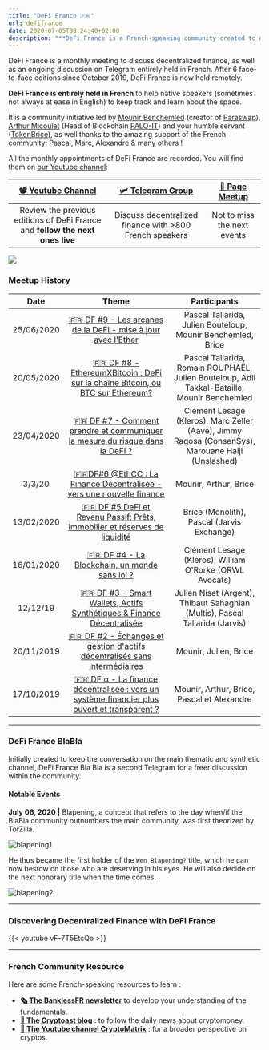 ```yaml
---
title: "DeFi France 🇫🇷"
url: defifrance
date: 2020-07-05T08:24:40+02:00
description: "**DeFi France is a French-speaking community created to discuss decentralized finance.** Every month, we organize a meeting to allow an instructive exchange to better understand fundamental elements of DeFi."
---
```


DeFi France is a monthly meeting to discuss decentralized finance, as well as an ongoing discussion on Telegram entirely held in French. After 6 face-to-face editions since October 2019, DeFi France is now held remotely.

**DeFi France is entirely held in French** to help native speakers (sometimes not always at ease in English) to keep track and learn about the space.

It is a community initiative led by [Mounir Benchemled](https://twitter.com/mounibec) (creator of [Paraswap](https://paraswap.io)), [Arthur Micoulet](https://twitter.com/arthurmicoulet) (Head of Blockchain [PALO-IT](https://www.palo-it.com/)) and your humble servant ([TokenBrice](https://twitter.com/TokenBrice)), as well thanks to the amazing support of the French community:  Pascal, Marc, Alexandre & many others !

All the monthly appointments of DeFi France are recorded. You will find them on [our Youtube channel](https://www.youtube.com/channel/defifrance):

| **[📽 Youtube Channel](https://www.youtube.com/channel/defifrance)** | **[🛩 Telegram Group](https://t.me/defifrance)** | [🍻 Page Meetup](https://www.meetup.com/DeFi-France/) |
| :---: | :---: | :---: |
| Review the previous editions of DeFi France and **follow the next ones live** | Discuss decentralized finance with >800 French speakers | Not to miss the next events |

![](/img/others/defifrance.png)

### Meetup History

| Date | Theme | Participants |
| :---: | :---: | :---: |
|  25/06/2020 | [🇫🇷 DF #9 - Les arcanes de la DeFi - mise à jour avec l'Ether](https://www.youtube.com/watch?v=i7f6ZBOTiXo) | Pascal Tallarida, Julien Bouteloup, Mounir Benchemled, Brice |
|  20/05/2020 | [🇫🇷 DF #8 - EthereumXBitcoin : DeFi sur la chaîne Bitcoin, ou BTC sur Ethereum?](https://www.youtube.com/watch?v=sHRS2DYOMlg) | Pascal Tallarida, Romain ROUPHAËL, Julien Bouteloup, Adli Takkal-Bataille, Mounir Benchemled |
|  23/04/2020 | [🇫🇷 DF #7 - Comment prendre et communiquer la mesure du risque dans la DeFi ?](https://www.youtube.com/watch?v=G9w2wOlWOIw) | Clément Lesage (Kleros), Marc Zeller (Aave), Jimmy Ragosa (ConsenSys), <br/>Marouane Haiji (Unslashed) |
|  3/3/20 | [🇫🇷DF#6 @EthCC : La Finance Décentralisée - vers une nouvelle finance](https://www.youtube.com/watch?v=vF-7T5EtcQo) | Mounir, Arthur, Brice |
|  13/02/2020 | [🇫🇷 DF #5 DeFi et Revenu Passif: Prêts, immobilier et réserves de liquidité](https://www.youtube.com/watch?v=RLKvpIMSerI&) | Brice (Monolith), Pascal (Jarvis Exchange) |
|  16/01/2020 | [🇫🇷 DF #4 - La Blockchain, un monde sans loi ?](https://www.youtube.com/watch?v=lym5thBJVrY) | Clément Lesage (Kleros), William O'Rorke (ORWL Avocats) |
|  12/12/19 | [🇫🇷 DF #3 - Smart Wallets, Actifs Synthétiques & Finance Décentralisée](https://www.youtube.com/watch?v=R-44BHOmmJw) | Julien Niset (Argent), Thibaut Sahaghian (Multis), Pascal Tallarida (Jarvis) |
|  20/11/2019 | [🇫🇷 DF #2 - Échanges et gestion d'actifs décentralisés sans intermédiaires](https://www.youtube.com/watch?v=jzrWxAOoh44) | Mounir, Julien, Brice |
|  17/10/2019 | [🇫🇷 DF α - La finance décentralisée : vers un système financier plus ouvert et transparent ?](https://www.youtube.com/watch?v=6rgt-bygKNo) | Mounir, Arthur, Brice, Pascal et Alexandre |

---

### DeFi France BlaBla

Initially created to keep the conversation on the main thematic and synthetic channel, DeFi France Bla Bla is a second Telegram for a freer discussion within the community.

#### Notable Events

**July 06, 2020 |** Blapening, a concept that refers to the day when/if the BlaBla community outnumbers the main community, was first theorized by TorZilla.

![blapening1](/img/others/defi-france/blapening1.png)

He thus became the first holder of the `Wen Blapening?` title, which he can now bestow on those who are deserving in his eyes. He will also decide on the next honorary title when the time comes.

![blapening2](/img/others/defi-france/blapening2.png)

---

### Discovering Decentralized Finance with DeFi France

{{< youtube vF-7T5EtcQo >}} 

---

### French Community Resource

Here are some French-speaking resources to learn :
- **[🗞 The BanklessFR newsletter](https://banklessfr.substack.com/)** to develop your understanding of the fundamentals.
- **[📰 The Cryptoast blog](https://cryptoast.fr/defi-finance-decentralisee/)** : to follow the daily news about cryptomoney.
- **[🎥 The Youtube channel CryptoMatrix](https://www.youtube.com/channel/UCefQC4Y-X9MBRuYBKc2waiQ)** : for a broader perspective on cryptos.
